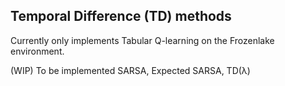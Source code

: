## Temporal Difference (TD) methods

Currently only implements Tabular Q-learning on the Frozenlake environment.

(WIP) To be implemented SARSA, Expected SARSA, TD(λ)